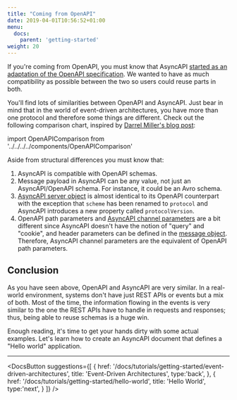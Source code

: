 ```yaml
---
title: "Coming from OpenAPI"
date: 2019-04-01T10:56:52+01:00
menu:
  docs:
    parent: 'getting-started'
weight: 20
---
```


If you're coming from OpenAPI, you must know that AsyncAPI [started as an adaptation of the OpenAPI specification](https://medium.com/asyncapi/whats-new-on-asyncapi-lots-2d9019a1869d). We wanted to have as much compatibility as possible between the two so users could reuse parts in both.

You'll find lots of similarities between OpenAPI and AsyncAPI. Just bear in mind that in the world of event-driven architectures, you have more than one protocol and therefore some things are different. Check out the following comparison chart, inspired by [Darrel Miller's blog post](https://www.openapis.org/news/blogs/2016/10/tdc-structural-improvements-explaining-30-spec-part-2):

import OpenAPIComparison from '../../../../components/OpenAPIComparison'

<OpenAPIComparison className="my-8" />

Aside from structural differences you must know that:

1. AsyncAPI is compatible with OpenAPI schemas.
1. Message payload in AsyncAPI can be any value, not just an AsyncAPI/OpenAPI schema. For instance, it could be an Avro schema.
1. [AsyncAPI server object](/docs/specifications/2.2.0/#serverObject) is almost identical to its OpenAPI counterpart with the exception that `scheme` has been renamed to `protocol` and AsyncAPI introduces a new property called `protocolVersion`.
1. OpenAPI path parameters and [AsyncAPI channel parameters](/docs/specifications/2.2.0/#parameterObject) are a bit different since AsyncAPI doesn't have the notion of "query" and "cookie", and header parameters can be defined in the [message object](/docs/specifications/2.2.0/#messageObject). Therefore, AsyncAPI channel parameters are the equivalent of OpenAPI path parameters.

## Conclusion

As you have seen above, OpenAPI and AsyncAPI are very similar. In a real-world environment, systems don't have just REST APIs or events but a mix of both. Most of the time, the information flowing in the events is very similar to the one the REST APIs have to handle in requests and responses; thus, being able to reuse schemas is a huge win.

Enough reading, it's time to get your hands dirty with some actual examples. Let's learn how to create an AsyncAPI document that defines a "Hello world" application.

---

<DocsButton
  suggestions={[
    {
      href: '/docs/tutorials/getting-started/event-driven-architectures',
      title: 'Event-Driven Architectures',
      type:'back',
    },
    {
      href: '/docs/tutorials/getting-started/hello-world',
      title: 'Hello World',
      type:'next',
    }
  ]}
/>
